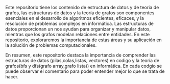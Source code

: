 Este repositorio tiene los contenido de estructura de datos y de teoria de grafos, las estructuras de datos y la teoría de grafos son componentes esenciales en el desarrollo de algoritmos eficientes, eficaces, y la resolución de problemas complejos en informática. Las estructuras de datos proporcionan un nos ayudan para organizar y manipular datos, mientras que los grafos modelan relaciones entre entidades. En este repositorio, exploraremos la importancia de estas áreas y su aplicación en la solución de problemas computacionales.

En resumen, este repositorio destaca la importancia de comprender las estructuras de datos (pilas,colas,listas, vectores) en codigo y la teoría de grafos(bfs y dfs(grafo array,grafo lista)) en informática. En cada codgio se puede observar el comentario para poder entender mejor lo que se trata de hacer. 




